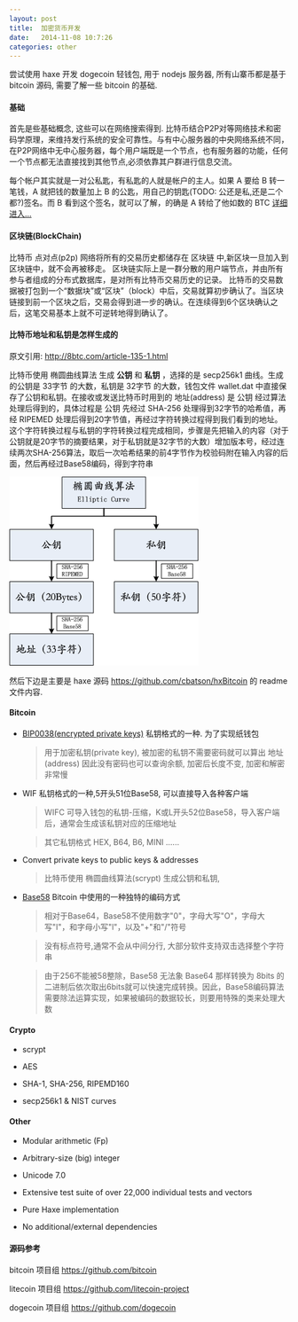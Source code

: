 ```yaml
---
layout: post
title:  加密货币开发
date:   2014-11-08 10:7:26
categories: other
---
```


尝试使用 haxe 开发 dogecoin 轻钱包, 用于 nodejs 服务器, 所有山寨币都是基于 bitcoin 源码, 需要了解一些 bitcoin 的基础.


<!-- more -->

#### 基础

首先是些基础概念, 这些可以在网络搜索得到.  比特币结合P2P对等网络技术和密码学原理，来维持发行系统的安全可靠性。与有中心服务器的中央网络系统不同，在P2P网络中无中心服务器，每个用户端既是一个节点，也有服务器的功能，任何一个节点都无法直接找到其他节点,必须依靠其户群进行信息交流。

每个帐户其实就是一对公私匙，有私匙的人就是帐户的主人。如果 A 要给 B 转一笔钱，A 就把钱的数量加上 B 的公匙，用自己的钥匙(TODO: 公还是私,还是二个都?)签名。而 B 看到这个签名，就可以了解，的确是 A 转给了他如数的 BTC [详细进入...](http://8btc.com/article-12-1.html)

#### 区块链(BlockChain)

比特币 点对点(p2p) 网络将所有的交易历史都储存在 区块链 中,新区块一旦加入到区块链中，就不会再被移走。 区块链实际上是一群分散的用户端节点，并由所有参与者组成的分布式数据库，是对所有比特币交易历史的记录。 比特币的交易数据被打包到一个“数据块”或“区块”（block）中后，交易就算初步确认了。当区块链接到前一个区块之后，交易会得到进一步的确认。在连续得到6个区块确认之后，这笔交易基本上就不可逆转地得到确认了。

#### 比特币地址和私钥是怎样生成的

原文引用: http://8btc.com/article-135-1.html

比特币使用 椭圆曲线算法 生成 **公钥** 和 **私钥** ，选择的是 secp256k1 曲线。生成的公钥是 33字节 的大数，私钥是 32字节 的大数，钱包文件 wallet.dat 中直接保存了公钥和私钥。在接收或发送比特币时用到的 地址(address) 是 公钥 经过算法处理后得到的，具体过程是 公钥 先经过 SHA-256 处理得到32字节的哈希值，再经 RIPEMED 处理后得到20字节值，再经过字符转换过程得到我们看到的地址。这个字符转换过程与私钥的字符转换过程完成相同，步骤是先把输入的内容（对于公钥就是20字节的摘要结果，对于私钥就是32字节的大数）增加版本号，经过连续两次SHA-256算法，取后一次哈希结果的前4字节作为校验码附在输入内容的后面，然后再经过Base58编码，得到字符串

![btc-gen-key](/assets/img/btc-gen-key.png)




然后下边是主要是 haxe 源码 https://github.com/cbatson/hxBitcoin 的 readme 文件内容.

#### Bitcoin

 * [BIP0038(encrypted private keys)](https://github.com/bitcoin/bips/blob/master/bip-0038.mediawiki) 私钥格式的一种. 为了实现纸钱包
	
	> 用于加密私钥(private key), 被加密的私钥不需要密码就可以算出 地址(address)
	> 因此没有密码也可以查询余额, 加密后长度不变, 加密和解密非常慢

 * WIF 私钥格式的一种,5开头51位Base58, 可以直接导入各种客户端

	> WIFC 可导入钱包的私钥-压缩，K或L开头52位Base58，导入客户端后，通常会生成该私钥对应的压缩地址
	
	> 其它私钥格式 HEX, B64, B6, MINI ......

 * Convert private keys to public keys & addresses

	> 比特币使用 椭圆曲线算法(scrypt) 生成公钥和私钥, 

 * [Base58](http://zh.wikipedia.org/wiki/Base58) Bitcoin 中使用的一种独特的编码方式

	> 相对于Base64，Base58不使用数字"0"，字母大写"O"，字母大写"I"，和字母小写"l"，以及"+"和"/"符号
	
	> 没有标点符号,通常不会从中间分行, 大部分软件支持双击选择整个字符串
	
	> 由于256不能被58整除，Base58 无法象 Base64 那样转换为 8bits 的二进制后依次取出6bits就可以快速完成转换。因此，Base58编码算法需要除法运算实现，如果被编码的数据较长，则要用特殊的类来处理大数

#### Crypto

 * scrypt

 * AES

 * SHA-1, SHA-256, RIPEMD160

 * secp256k1 & NIST curves

#### Other

 * Modular arithmetic (Fp)

 * Arbitrary-size (big) integer

 * Unicode 7.0

 * Extensive test suite of over 22,000 individual tests and vectors

 * Pure Haxe implementation
  
 * No additional/external dependencies


#### 源码参考

bitcoin 项目组 https://github.com/bitcoin 

litecoin 项目组 https://github.com/litecoin-project

dogecoin 项目组 https://github.com/dogecoin

